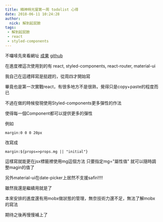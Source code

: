 ```yaml
---
title: 精神時光屋第一周 todolist 心得
date: 2018-06-11 10:24:28
author: 
  nick: 解到起屁臉 
tags: 
 - 解到起屁臉 
 - react
 - styled-components
---
```

不囉嗦先來看網址
[成果](https://protected-reaches-93253.herokuapp.com/)
[github](https://github.com/aiko3310/The-F2E-week1-todolist)

在進度裡這次使用到的有 react, styled-components, react-router, material-ui

我自己在這禮拜寫是挺趕的，從周四才開始寫

畢竟也是第一次實戰react，有很多地方不是很熟，覺得只是copy+paste的程度而已

不過在做的時候發現使用Styled-components更多彈性的作法

使得每一個Component都可以提供更多的彈性

例如

`margin:0 0 0 20px`

改寫成

`margin:${props=>props.mg || "initial"}`

這樣寫就能更在jsx標籤裡使用mg這個方法 只要指定mg="屬性值" 就可以隨時調整magin的值了

另外material-ui在date-picker上居然不支援safiri!!!!

雖然我還是繼續用就是了

本來安排的進度還有用mobx做狀態的管理，無奈技術力還不足，無法了解mobx的寫法

期待之後再慢慢補上了